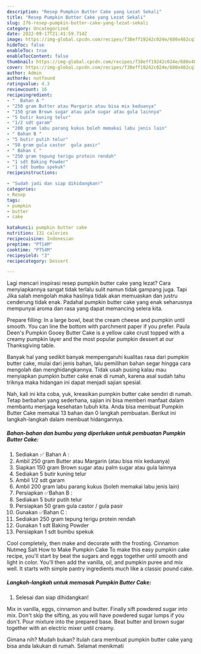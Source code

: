 ```yaml
---
description: "Resep Pumpkin Butter Cake yang Lezat Sekali"
title: "Resep Pumpkin Butter Cake yang Lezat Sekali"
slug: 276-resep-pumpkin-butter-cake-yang-lezat-sekali
category: Uncategorized
date: 2022-09-17T21:41:59.714Z
image: https://img-global.cpcdn.com/recipes/f38eff19242c024e/680x482cq70/pumpkin-butter-cake-foto-resep-utama.jpg
hideToc: false
enableToc: true
enableTocContent: false
thumbnail: https://img-global.cpcdn.com/recipes/f38eff19242c024e/680x482cq70/pumpkin-butter-cake-foto-resep-utama.jpg
cover: https://img-global.cpcdn.com/recipes/f38eff19242c024e/680x482cq70/pumpkin-butter-cake-foto-resep-utama.jpg
author: Admin
authorAv: notfound
ratingvalue: 4.3
reviewcount: 16
recipeingredient:
- "  Bahan A "
- "250 gram Butter atau Margarin atau bisa mix keduanya"
- "150 gram Brown sugar atau palm sugar atau gula lainnya"
- "5 butir kuning telur"
- "1/2 sdt garam"
- "200 gram labu parang kukus boleh memakai labu jenis lain"
- " Bahan B "
- "5 butir putih telur"
- "50 gram gula castor  gula pasir"
- " Bahan C "
- "250 gram tepung terigu protein rendah"
- "1 sdt Baking Powder"
- "1 sdt bumbu spekuk"
recipeinstructions:

- "Sudah jadi dan siap dihidangkan!"
categories:
- Resep
tags:
- pumpkin
- butter
- cake

katakunci: pumpkin butter cake 
nutrition: 131 calories
recipecuisine: Indonesian
preptime: "PT14M"
cooktime: "PT54M"
recipeyield: "3"
recipecategory: Dessert

---
```



Lagi mencari inspirasi resep pumpkin butter cake yang lezat? Cara menyiapkannya sangat tidak terlalu sulit namun tidak gampang juga. Tapi Jika salah mengolah maka hasilnya tidak akan memuaskan dan justru cenderung tidak enak. Padahal pumpkin butter cake yang enak seharusnya mempunyai aroma dan rasa yang dapat memancing selera kita.


Prepare filling: In a large bowl, beat the cream cheese and pumpkin until smooth. You can line the bottom with parchment paper if you prefer. Paula Deen&#39;s Pumpkin Gooey Butter Cake is a yellow cake crust topped with a creamy pumpkin layer and the most popular pumpkin dessert at our Thanksgiving table.

Banyak hal yang sedikit banyak mempengaruhi kualitas rasa dari pumpkin butter cake, mulai dari jenis bahan, lalu pemilihan bahan segar hingga cara mengolah dan menghidangkannya. Tidak usah pusing kalau mau menyiapkan pumpkin butter cake enak di rumah, karena asal sudah tahu triknya maka hidangan ini dapat menjadi sajian spesial.


Nah, kali ini kita coba, yuk, kreasikan pumpkin butter cake sendiri di rumah. Tetap berbahan yang sederhana, sajian ini bisa memberi manfaat dalam membantu menjaga kesehatan tubuh kita. Anda bisa membuat Pumpkin Butter Cake memakai 13 bahan dan 0 langkah pembuatan. Berikut ini langkah-langkah dalam membuat hidangannya.

<!--inarticleads1-->

##### Bahan-bahan dan bumbu yang diperlukan untuk pembuatan Pumpkin Butter Cake:

1. Sediakan  ✅ Bahan A :
1. Ambil 250 gram Butter atau Margarin (atau bisa mix keduanya)
1. Siapkan 150 gram Brown sugar atau palm sugar atau gula lainnya
1. Sediakan 5 butir kuning telur
1. Ambil 1/2 sdt garam
1. Ambil 200 gram labu parang kukus (boleh memakai labu jenis lain)
1. Persiapkan  ✅Bahan B :
1. Sediakan 5 butir putih telur
1. Persiapkan 50 gram gula castor / gula pasir
1. Gunakan  ✅Bahan C :
1. Sediakan 250 gram tepung terigu protein rendah
1. Gunakan 1 sdt Baking Powder
1. Persiapkan 1 sdt bumbu spekuk


Cool completely, then make and decorate with the frosting. Cinnamon Nutmeg Salt How to Make Pumpkin Cake To make this easy pumpkin cake recipe, you&#39;ll start by beat the sugars and eggs together until smooth and light in color. You&#39;ll then add the vanilla, oil, and pumpkin puree and mix well. It starts with simple pantry ingredients much like a classic pound cake. 

<!--inarticleads2-->

##### Langkah-langkah untuk memasak Pumpkin Butter Cake:


1. Selesai dan siap dihidangkan!

Mix in vanilla, eggs, cinnamon and butter. Finally sift powdered sugar into mix. Don&#39;t skip the sifting, as you will have powdered sugar lumps if you don&#39;t. Pour mixture into the prepared base. Beat butter and brown sugar together with an electric mixer until creamy. 

Gimana nih? Mudah bukan? Itulah cara membuat pumpkin butter cake yang bisa anda lakukan di rumah. Selamat menikmati
